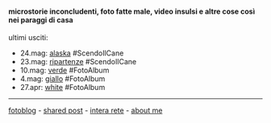 #### microstorie inconcludenti, foto fatte male, video insulsi e altre cose così nei paraggi di casa  

ultimi usciti:  
- 24.mag: [alaska](https://cacioman.github.io/20wk21-ciccio-alaska.html) #ScendoIlCane  
- 23.mag: [ripartenze](/20wk21-ciccio-ripartenze.md) #ScendoIlCane  
- 10.mag: [verde](https://ift.tt/3fCgBpN) #FotoAlbum  
- 4.mag: [giallo](https://www.flickr.com/gp/cacioman/qVq630) #FotoAlbum  
- 27.apr: [white](https://www.flickr.com/gp/cacioman/12286q) #FotoAlbum

---    
[fotoblog](https://www.flickr.com/photos/cacioman) - [shared post](https://t.me/cacioshared) - [intera rete](https://www.instagram.com/InteraRete/) - [about me](https://about.me/cacioman)  

<!---  
- 20.apr: [stranded](https://www.flickr.com/gp/cacioman/988658) #FotoAlbum     
- 17.apr: [bucato](https://youtu.be/OccDOxmylV0) #VideoInsulso  
- 13.apr: [letti (o quasi)](https://www.flickr.com/gp/cacioman/1F0cx0) #FotoAlbum  
--->  
